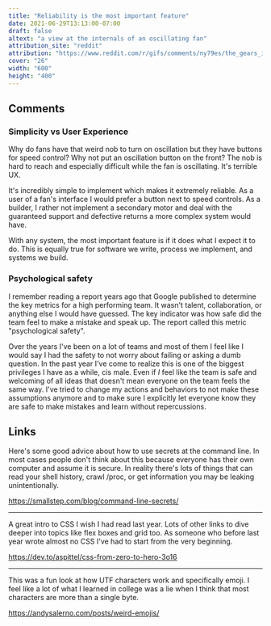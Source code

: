 ```yaml
---
title: "Reliability is the most important feature"
date: 2021-06-29T13:13:00-07:00
draft: false
altext: "a view at the internals of an oscillating fan"
attribution_site: "reddit"
attribution: "https://www.reddit.com/r/gifs/comments/ny79es/the_gears_inside_a_fan/"
cover: "26"
width: "600"
height: "400"
---
```


## Comments

### Simplicity vs User Experience

Why do fans have that weird nob to turn on oscillation but they have buttons for speed control?
Why not put an oscillation button on the front?
The nob is hard to reach and especially difficult while the fan is oscillating.
It's terrible UX.

It's incredibly simple to implement which makes it extremely reliable.
As a user of a fan's interface I would prefer a button next to speed controls.
As a builder, I rather not implement a secondary motor and deal with the guaranteed support and defective returns a more complex system would have.

With any system, the most important feature is if it does what I expect it to do.
This is equally true for software we write, process we implement, and systems we build.

### Psychological safety

I remember reading a report years ago that Google published to determine the key metrics for a high performing team.
It wasn't talent, collaboration, or anything else I would have guessed.
The key indicator was how safe did the team feel to make a mistake and speak up.
The report called this metric "psychological safety".

Over the years I've been on a lot of teams and most of them I feel like I would say I had the safety to not worry about failing or asking a dumb question.
In the past year I've come to realize this is one of the biggest privileges I have as a while, cis male.
Even if *I* feel like the team is safe and welcoming of all ideas that doesn't mean everyone on the team feels the same way.
I've tried to change my actions and behaviors to not make these assumptions anymore and to make sure I explicitly let everyone know they are safe to make mistakes and learn without repercussions.

## Links

Here's some good advice about how to use secrets at the command line.
In most cases people don't think about this because everyone has their own computer and assume it is secure.
In reality there's lots of things that can read your shell history, crawl /proc, or get information you may be leaking unintentionally.

https://smallstep.com/blog/command-line-secrets/

---

A great intro to CSS I wish I had read last year.
Lots of other links to dive deeper into topics like flex boxes and grid too.
As someone who before last year wrote almost no CSS I've had to start from the very beginning.

https://dev.to/aspittel/css-from-zero-to-hero-3o16

---

This was a fun look at how UTF characters work and specifically emoji.
I feel like a lot of what I learned in college was a lie when I think that most characters are more than a single byte.

https://andysalerno.com/posts/weird-emojis/
